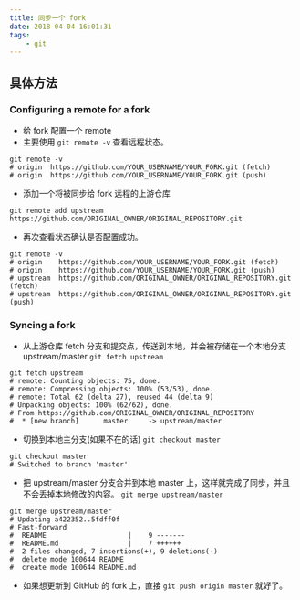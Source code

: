 ```yaml
---
title: 同步一个 fork
date: 2018-04-04 16:01:31
tags:
    - git
---
```


## 具体方法

### Configuring a remote for a fork

- 给 fork 配置一个 remote
- 主要使用 `git remote -v` 查看远程状态。

```
git remote -v
# origin  https://github.com/YOUR_USERNAME/YOUR_FORK.git (fetch)
# origin  https://github.com/YOUR_USERNAME/YOUR_FORK.git (push)
```

- 添加一个将被同步给 fork 远程的上游仓库

```
git remote add upstream https://github.com/ORIGINAL_OWNER/ORIGINAL_REPOSITORY.git
```

- 再次查看状态确认是否配置成功。

```
git remote -v
# origin    https://github.com/YOUR_USERNAME/YOUR_FORK.git (fetch)
# origin    https://github.com/YOUR_USERNAME/YOUR_FORK.git (push)
# upstream  https://github.com/ORIGINAL_OWNER/ORIGINAL_REPOSITORY.git (fetch)
# upstream  https://github.com/ORIGINAL_OWNER/ORIGINAL_REPOSITORY.git (push)
```

### Syncing a fork

- 从上游仓库 fetch 分支和提交点，传送到本地，并会被存储在一个本地分支 upstream/master 
  `git fetch upstream`

```
git fetch upstream
# remote: Counting objects: 75, done.
# remote: Compressing objects: 100% (53/53), done.
# remote: Total 62 (delta 27), reused 44 (delta 9)
# Unpacking objects: 100% (62/62), done.
# From https://github.com/ORIGINAL_OWNER/ORIGINAL_REPOSITORY
#  * [new branch]      master     -> upstream/master
```

- 切换到本地主分支(如果不在的话) 
  `git checkout master`

```
git checkout master
# Switched to branch 'master'
```

- 把 upstream/master 分支合并到本地 master 上，这样就完成了同步，并且不会丢掉本地修改的内容。 
  `git merge upstream/master`

```
git merge upstream/master
# Updating a422352..5fdff0f
# Fast-forward
#  README                    |    9 -------
#  README.md                 |    7 ++++++
#  2 files changed, 7 insertions(+), 9 deletions(-)
#  delete mode 100644 README
#  create mode 100644 README.md
```

- 如果想更新到 GitHub 的 fork 上，直接 `git push origin master` 就好了。